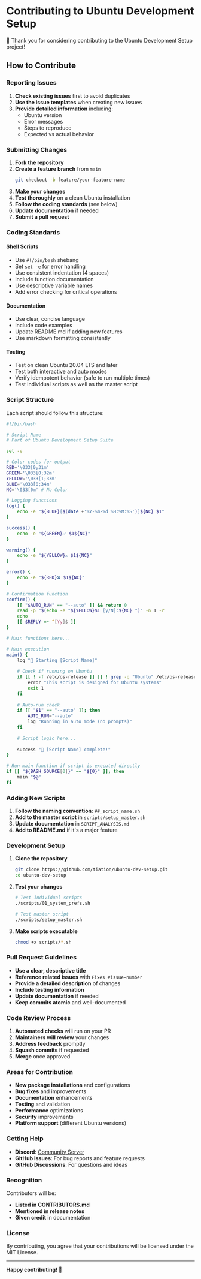 # Contributing to Ubuntu Development Setup

🙏 Thank you for considering contributing to the Ubuntu Development Setup project! 

## How to Contribute

### Reporting Issues

1. **Check existing issues** first to avoid duplicates
2. **Use the issue templates** when creating new issues
3. **Provide detailed information** including:
   - Ubuntu version
   - Error messages
   - Steps to reproduce
   - Expected vs actual behavior

### Submitting Changes

1. **Fork the repository**
2. **Create a feature branch** from `main`
   ```bash
   git checkout -b feature/your-feature-name
   ```
3. **Make your changes**
4. **Test thoroughly** on a clean Ubuntu installation
5. **Follow the coding standards** (see below)
6. **Update documentation** if needed
7. **Submit a pull request**

### Coding Standards

#### Shell Scripts
- Use `#!/bin/bash` shebang
- Set `set -e` for error handling
- Use consistent indentation (4 spaces)
- Include function documentation
- Use descriptive variable names
- Add error checking for critical operations

#### Documentation
- Use clear, concise language
- Include code examples
- Update README.md if adding new features
- Use markdown formatting consistently

#### Testing
- Test on clean Ubuntu 20.04 LTS and later
- Test both interactive and auto modes
- Verify idempotent behavior (safe to run multiple times)
- Test individual scripts as well as the master script

### Script Structure

Each script should follow this structure:

```bash
#!/bin/bash

# Script Name
# Part of Ubuntu Development Setup Suite

set -e

# Color codes for output
RED='\033[0;31m'
GREEN='\033[0;32m'
YELLOW='\033[1;33m'
BLUE='\033[0;34m'
NC='\033[0m' # No Color

# Logging functions
log() {
    echo -e "${BLUE}[$(date +'%Y-%m-%d %H:%M:%S')]${NC} $1"
}

success() {
    echo -e "${GREEN}✅ $1${NC}"
}

warning() {
    echo -e "${YELLOW}⚠️ $1${NC}"
}

error() {
    echo -e "${RED}❌ $1${NC}"
}

# Confirmation function
confirm() {
    [[ "$AUTO_RUN" == "--auto" ]] && return 0
    read -p "$(echo -e "${YELLOW}$1 [y/N]:${NC} ")" -n 1 -r
    echo
    [[ $REPLY =~ ^[Yy]$ ]]
}

# Main functions here...

# Main execution
main() {
    log "🚀 Starting [Script Name]"
    
    # Check if running on Ubuntu
    if [[ ! -f /etc/os-release ]] || ! grep -q "Ubuntu" /etc/os-release; then
        error "This script is designed for Ubuntu systems"
        exit 1
    fi
    
    # Auto-run check
    if [[ "$1" == "--auto" ]]; then
        AUTO_RUN="--auto"
        log "Running in auto mode (no prompts)"
    fi
    
    # Script logic here...
    
    success "🎉 [Script Name] complete!"
}

# Run main function if script is executed directly
if [[ "${BASH_SOURCE[0]}" == "${0}" ]]; then
    main "$@"
fi
```

### Adding New Scripts

1. **Follow the naming convention**: `##_script_name.sh`
2. **Add to the master script** in `scripts/setup_master.sh`
3. **Update documentation** in `SCRIPT_ANALYSIS.md`
4. **Add to README.md** if it's a major feature

### Development Setup

1. **Clone the repository**
   ```bash
   git clone https://github.com/tiation/ubuntu-dev-setup.git
   cd ubuntu-dev-setup
   ```

2. **Test your changes**
   ```bash
   # Test individual scripts
   ./scripts/01_system_prefs.sh
   
   # Test master script
   ./scripts/setup_master.sh
   ```

3. **Make scripts executable**
   ```bash
   chmod +x scripts/*.sh
   ```

### Pull Request Guidelines

- **Use a clear, descriptive title**
- **Reference related issues** with `Fixes #issue-number`
- **Provide a detailed description** of changes
- **Include testing information**
- **Update documentation** if needed
- **Keep commits atomic** and well-documented

### Code Review Process

1. **Automated checks** will run on your PR
2. **Maintainers will review** your changes
3. **Address feedback** promptly
4. **Squash commits** if requested
5. **Merge** once approved

### Areas for Contribution

- **New package installations** and configurations
- **Bug fixes** and improvements
- **Documentation** enhancements
- **Testing** and validation
- **Performance** optimizations
- **Security** improvements
- **Platform support** (different Ubuntu versions)

### Getting Help

- **Discord**: [Community Server](https://discord.gg/ubuntu-dev-setup)
- **GitHub Issues**: For bug reports and feature requests
- **GitHub Discussions**: For questions and ideas

### Recognition

Contributors will be:
- **Listed in CONTRIBUTORS.md**
- **Mentioned in release notes**
- **Given credit** in documentation

### License

By contributing, you agree that your contributions will be licensed under the MIT License.

---

**Happy contributing! 🚀**
